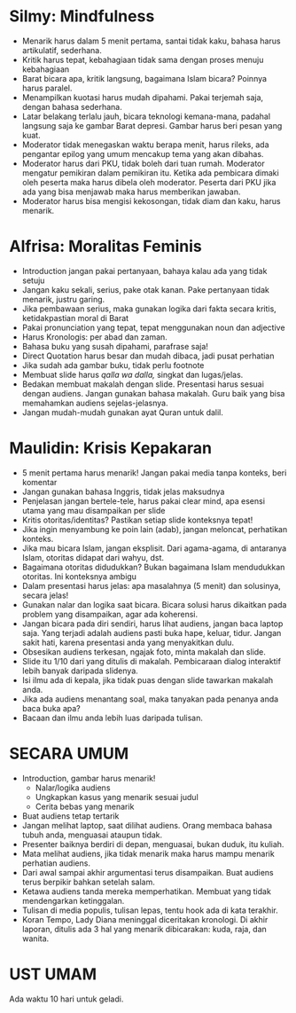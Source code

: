# Silmy: Mindfulness
- Menarik harus dalam 5 menit pertama, santai tidak kaku, bahasa harus artikulatif, sederhana. 
- Kritik harus tepat, kebahagiaan tidak sama dengan proses menuju kebahagiaan
- Barat bicara apa, kritik langsung, bagaimana Islam bicara? Poinnya harus paralel.
- Menampilkan kuotasi harus mudah dipahami. Pakai terjemah saja, dengan bahasa sederhana.
- Latar belakang terlalu jauh, bicara teknologi kemana-mana, padahal langsung saja ke gambar Barat depresi. Gambar harus beri pesan yang kuat.
- Moderator tidak menegaskan waktu berapa menit, harus rileks, ada pengantar epilog yang umum mencakup tema yang akan dibahas.
- Moderator harus dari PKU, tidak boleh dari tuan rumah. Moderator mengatur pemikiran dalam pemikiran itu. Ketika ada pembicara dimaki oleh peserta maka harus dibela oleh moderator. Peserta dari PKU jika ada yang bisa menjawab maka harus memberikan jawaban.
- Moderator harus bisa mengisi kekosongan, tidak diam dan kaku, harus menarik.

# Alfrisa: Moralitas Feminis
- Introduction jangan pakai pertanyaan, bahaya kalau ada yang tidak setuju
- Jangan kaku sekali, serius, pake otak kanan. Pake pertanyaan tidak menarik, justru garing.
- Jika pembawaan serius, maka gunakan logika dari fakta secara kritis, ketidakpastian moral di Barat
- Pakai pronunciation yang tepat, tepat menggunakan noun dan adjective
- Harus Kronologis: per abad dan zaman.
- Bahasa buku yang susah dipahami, parafrase saja!
- Direct Quotation harus besar dan mudah dibaca, jadi pusat perhatian
- Jika sudah ada gambar buku, tidak perlu footnote
- Membuat slide harus *qalla wa dalla,* singkat dan lugas/jelas.
- Bedakan membuat makalah dengan slide. Presentasi harus sesuai dengan audiens. Jangan gunakan bahasa makalah. Guru baik yang bisa memahamkan audiens sejelas-jelasnya.
- Jangan mudah-mudah gunakan ayat Quran untuk dalil.

# Maulidin: Krisis Kepakaran
- 5 menit pertama harus menarik!
  Jangan pakai media tanpa konteks, beri komentar
- Jangan gunakan bahasa Inggris, tidak jelas maksudnya
- Penjelasan jangan bertele-tele, harus pakai clear mind, apa esensi utama yang mau disampaikan per slide
- Kritis otoritas/identitas? Pastikan setiap slide konteksnya tepat!
- Jika ingin menyambung ke poin lain (adab), jangan meloncat, perhatikan konteks.
- Jika mau bicara Islam, jangan eksplisit. Dari agama-agama, di antaranya Islam, otoritas didapat dari wahyu, dst. 
- Bagaimana otoritas didudukkan? Bukan bagaimana Islam mendudukkan otoritas. Ini konteksnya ambigu
- Dalam presentasi harus jelas: apa masalahnya (5 menit) dan solusinya, secara jelas!
- Gunakan nalar dan logika saat bicara. Bicara solusi harus dikaitkan pada problem yang disampaikan, agar ada koherensi.
- Jangan bicara pada diri sendiri, harus lihat audiens, jangan baca laptop saja. Yang terjadi adalah audiens pasti buka hape, keluar, tidur. Jangan sakit hati, karena presentasi anda yang menyakitkan dulu.
- Obsesikan audiens terkesan, ngajak foto, minta makalah dan slide.
- Slide itu 1/10 dari yang ditulis di makalah. Pembicaraan dialog interaktif lebih banyak daripada slidenya. 
- Isi ilmu ada di kepala, jika tidak puas dengan slide tawarkan makalah anda.
- Jika ada audiens menantang soal, maka tanyakan pada penanya anda baca buka apa?
- Bacaan dan ilmu anda lebih luas daripada tulisan.

# SECARA UMUM
- Introduction, gambar harus menarik!
	- Nalar/logika audiens
	- Ungkapkan kasus yang menarik sesuai judul
	- Cerita bebas yang menarik
- Buat audiens tetap tertarik
- Jangan melihat laptop, saat dilihat audiens. Orang membaca bahasa tubuh anda, menguasai ataupun tidak.
- Presenter baiknya berdiri di depan, menguasai, bukan duduk, itu kuliah.
- Mata melihat audiens, jika tidak menarik maka harus mampu menarik perhatian audiens.
- Dari awal sampai akhir argumentasi terus disampaikan. Buat audiens terus berpikir bahkan setelah salam. 
- Ketawa audiens tanda mereka memperhatikan. Membuat yang tidak mendengarkan ketinggalan.
- Tulisan di media populis, tulisan lepas, tentu hook ada di kata terakhir.
- Koran Tempo, Lady Diana meninggal diceritakan kronologi. Di akhir laporan, ditulis ada 3 hal yang menarik dibicarakan: kuda, raja, dan wanita.

# UST UMAM
Ada waktu 10 hari untuk geladi.